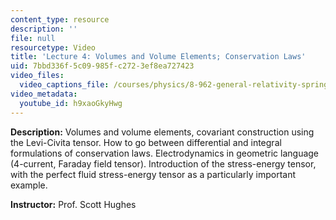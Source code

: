 ```yaml
---
content_type: resource
description: ''
file: null
resourcetype: Video
title: 'Lecture 4: Volumes and Volume Elements; Conservation Laws'
uid: 7bbd336f-5c09-985f-c272-3ef8ea727423
video_files:
  video_captions_file: /courses/physics/8-962-general-relativity-spring-2020/video-lectures/lecture-4-volumes-and-volume-elements-conservation-laws/h9xaoGkyHwg.vtt
video_metadata:
  youtube_id: h9xaoGkyHwg
---
```


**Description:** Volumes and volume elements, covariant construction using the Levi-Civita tensor. How to go between differential and integral formulations of conservation laws. Electrodynamics in geometric language (4-current, Faraday field tensor). Introduction of the stress-energy tensor, with the perfect fluid stress-energy tensor as a particularly important example.

**Instructor:** Prof. Scott Hughes